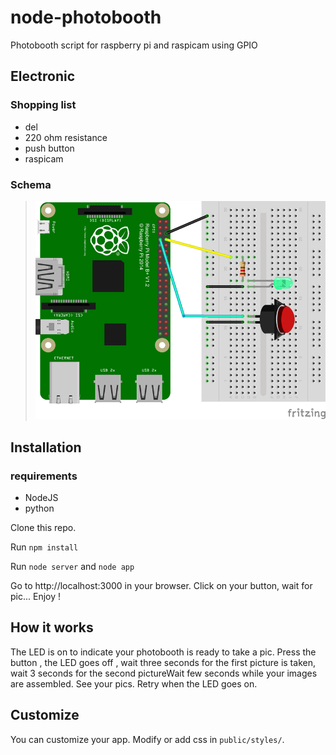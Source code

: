 # node-photobooth
Photobooth script for raspberry pi and raspicam using GPIO


## Electronic
### Shopping list
* del
* 220 ohm resistance
* push button
* raspicam

### Schema
>![alt text](docs/images/raspiphotobooth_bb.png "Electronic Schema")


## Installation
### requirements
* NodeJS
* python

Clone this repo.

Run ```npm install```

Run ```node server``` and ```node app```

Go to http://localhost:3000 in your browser.
Click on your button, wait for pic...
Enjoy !

## How it works
The LED is on to indicate your photobooth is ready to take a pic.
Press the button , the LED goes off , wait three seconds for the first picture is taken, wait 3 seconds for the second pictureWait few seconds while your images are assembled.
See your pics.
Retry when the LED goes on.

## Customize
You can customize your app.
Modify or add css in ```public/styles/```.
